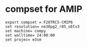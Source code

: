 # compset for AMIP
    export compset = F20TRC5-CMIP6
    set resolution= ne30pg2_r05_oECv3
    set machine= compy
    set walltime= 24:00:00
    set projec= e3sm
